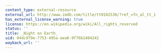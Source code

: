 ```yaml
---
content_type: external-resource
external_url: http://www.imdb.com/title/tt0102536/?ref_=fn_al_tt_1
has_external_license_warning: true
license: https://en.wikipedia.org/wiki/All_rights_reserved
status: ''
title: _Night on Earth_
uid: 04dc979e-7753-495a-aea6-9f76b1404242
wayback_url: ''
---
```

